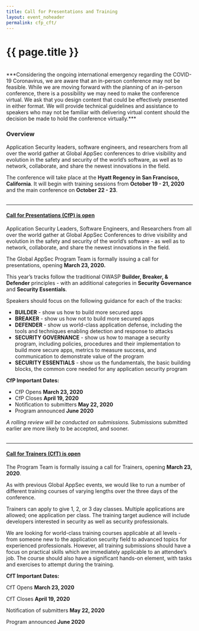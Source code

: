 ```yaml
---
title: Call for Presentations and Training
layout: event_noheader
permalink: cfp_cft/ 
---
```


# {{ page.title }}
<br>
***Considering the ongoing international emergency regarding the COVID-19 Coronavirus, we are aware that an in-person conference may not be feasible. While we are moving forward with the planning of an in-person conference, there is a possibility we may need to make the conference virtual. We ask that you design content that could be effectively presented in either format. We will provide technical guidelines and assistance to speakers who may not be familiar with delivering virtual content should the decision be made to hold the conference virtually.***

### **Overview**
Application Security leaders, software engineers, and researchers from all over the world gather at Global AppSec conferences to drive visibility and evolution in the safety and security of the world’s software, as well as to network, collaborate, and share the newest innovations in the field.

The conference will take place at the **Hyatt Regency in San Francisco, California**. It will begin with training sessions from **October 19 - 21, 2020** and the main conference on **October 22 - 23**.
<br><br>

----
#### [**Call for Presentations (CfP)** is open](https://owasp.submittable.com/submit/162464/global-appsec-san-francisco-2020-cfp)


Application Security Leaders, Software Engineers, and Researchers from all over the world gather at Global AppSec Conferences to drive visibility and evolution in the safety and security of the world’s software - as well as to network, collaborate, and share the newest innovations in the field. 

The Global AppSec Program Team is formally issuing a call for presentations, opening **March 23, 2020.** 

This year’s tracks follow the traditional OWASP **Builder, Breaker, & Defender** principles - with an additional categories in **Security Governance** and **Security Essentials**.


Speakers should focus on the following guidance for each of the tracks:

* **BUILDER** - show us how to build more secured apps
* **BREAKER** - show us how not to build more secured apps
* **DEFENDER** - show us world-class application defense, including the tools and techniques enabling detection and response to attacks
* **SECURITY GOVERNANCE** - show us how to manage a security program, including policies, procedures and their implementation to build more secure apps, metrics to measure success, and communication to demonstrate value of the program
* **SECURITY ESSENTIALS** - show us the fundamentals, the basic building blocks, the common core needed for any application security program


**CfP Important Dates:**
* CfP Opens <b>March 23, 2020</b>
* CfP Closes <b>April 19, 2020</b>
* Notification to submitters <b>May 22, 2020</b>
* Program announced  <b>June 2020</b>


*A rolling review will be conducted on submissions.*  Submissions submitted earlier are more likely to be accepted, and sooner. 
<br><br>

----

#### [**Call for Trainers (CfT)** is open](https://owasp.submittable.com/submit/162471/global-appsec-san-francisco-2020-cft)

The Program Team is formally issuing a call for Trainers, opening <b>March 23,  2020</b>. 

As with previous Global AppSec events, we would like to run a number of different training courses of varying lengths over the three days of the conference.

Trainers can apply to give 1, 2, or 3 day classes.  Multiple applications are allowed; one application per class. The training target audience will include developers interested in security as well as security professionals.

We are looking for world-class training courses applicable at all levels - from someone new to the application security field to advanced topics for experienced professionals. However, all training submissions should have a focus on practical skills which are immediately applicable to an attendee’s job.  The course should also have a significant hands-on element, with tasks and exercises to attempt during the training.


<b>CfT Important Dates:</b>

CfT Opens <b>March 23, 2020</b>

CfT Closes <b>April 19, 2020</b>

Notification of submitters <b>May 22, 2020</b>

Program announced <b>June 2020</b>
